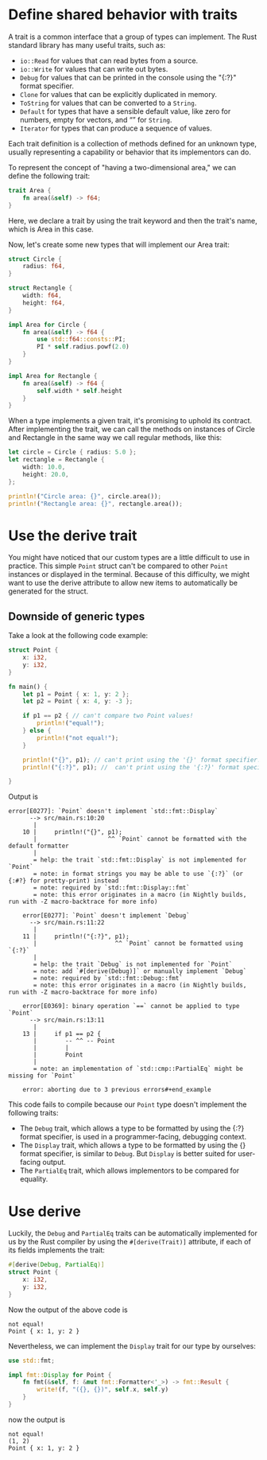 # Define shared behavior with traits

A trait is a common interface that a group of types can implement. The Rust standard library has many useful traits, such as:

- `io::Read` for values that can read bytes from a source.
- `io::Write` for values that can write out bytes.
- `Debug` for values that can be printed in the console using the "{:?}" format specifier.
- `Clone` for values that can be explicitly duplicated in memory.
- `ToString` for values that can be converted to a `String`.
- `Default` for types that have a sensible default value, like zero for numbers, empty for vectors, and “” for `String`.
- `Iterator` for types that can produce a sequence of values.

Each trait definition is a collection of methods defined for an unknown type, usually representing a capability or behavior that its implementors can do.

To represent the concept of "having a two-dimensional area," we can define the following trait:

```rs
trait Area {
    fn area(&self) -> f64;
}
```
Here, we declare a trait by using the trait keyword and then the trait's name, which is Area in this case.

Now, let's create some new types that will implement our Area trait:

```rs
struct Circle {
    radius: f64,
}

struct Rectangle {
    width: f64,
    height: f64,
}

impl Area for Circle {
    fn area(&self) -> f64 {
        use std::f64::consts::PI;
        PI * self.radius.powf(2.0)
    }
}

impl Area for Rectangle {
    fn area(&self) -> f64 {
        self.width * self.height
    }
}
```

When a type implements a given trait, it's promising to uphold its contract. After implementing the trait, we can call the methods on instances of Circle and Rectangle in the same way we call regular methods, like this:

```rs
let circle = Circle { radius: 5.0 };
let rectangle = Rectangle {
    width: 10.0,
    height: 20.0,
};

println!("Circle area: {}", circle.area());
println!("Rectangle area: {}", rectangle.area());

```

# Use the derive trait

You might have noticed that our custom types are a little difficult to use in practice. This simple `Point` struct can't be compared to other `Point` instances or displayed in the terminal. Because of this difficulty, we might want to use the derive attribute to allow new items to automatically be generated for the struct.

## Downside of generic types
Take a look at the following code example:

```rs
struct Point {
    x: i32,
    y: i32,
}

fn main() {
    let p1 = Point { x: 1, y: 2 };
    let p2 = Point { x: 4, y: -3 };

    if p1 == p2 { // can't compare two Point values!
        println!("equal!");
    } else {
        println!("not equal!");
    }

    println!("{}", p1); // can't print using the '{}' format specifier!
    println!("{:?}", p1); //  can't print using the '{:?}' format specifier!

}
```
Output is

```console
error[E0277]: `Point` doesn't implement `std::fmt::Display`
      --> src/main.rs:10:20
       |
    10 |     println!("{}", p1);
       |                    ^^ `Point` cannot be formatted with the default formatter
       |
       = help: the trait `std::fmt::Display` is not implemented for `Point`
       = note: in format strings you may be able to use `{:?}` (or {:#?} for pretty-print) instead
       = note: required by `std::fmt::Display::fmt`
       = note: this error originates in a macro (in Nightly builds, run with -Z macro-backtrace for more info)

    error[E0277]: `Point` doesn't implement `Debug`
      --> src/main.rs:11:22
       |
    11 |     println!("{:?}", p1);
       |                      ^^ `Point` cannot be formatted using `{:?}`
       |
       = help: the trait `Debug` is not implemented for `Point`
       = note: add `#[derive(Debug)]` or manually implement `Debug`
       = note: required by `std::fmt::Debug::fmt`
       = note: this error originates in a macro (in Nightly builds, run with -Z macro-backtrace for more info)

    error[E0369]: binary operation `==` cannot be applied to type `Point`
      --> src/main.rs:13:11
       |
    13 |     if p1 == p2 {
       |        -- ^^ -- Point
       |        |
       |        Point
       |
       = note: an implementation of `std::cmp::PartialEq` might be missing for `Point`

    error: aborting due to 3 previous errors#+end_example
```

This code fails to compile because our `Point` type doesn't implement the following traits:

- The `Debug` trait, which allows a type to be formatted by using the {:?} format specifier, is used in a programmer-facing, debugging context.
- The `Display` trait, which allows a type to be formatted by using the {} format specifier, is similar to `Debug`. But `Display` is better suited for user-facing output.
- The `PartialEq` trait, which allows implementors to be compared for equality.

# Use derive
Luckily, the `Debug` and `PartialEq` traits can be automatically implemented for us by the Rust compiler by using the `#[derive(Trait)]` attribute, if each of its fields implements the trait:

```rs
#[derive(Debug, PartialEq)]
struct Point {
    x: i32,
    y: i32,
}
```

Now the output of the above code is

```console
not equal!
Point { x: 1, y: 2 }
```

Nevertheless, we can implement the `Display` trait for our type by ourselves:

```rs
use std::fmt;

impl fmt::Display for Point {
    fn fmt(&self, f: &mut fmt::Formatter<'_>) -> fmt::Result {
        write!(f, "({}, {})", self.x, self.y)
    }
}
```
now the output is

```console
not equal!
(1, 2)
Point { x: 1, y: 2 }
```